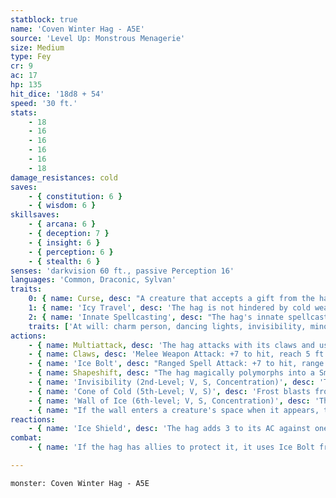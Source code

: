 ```yaml
---
statblock: true
name: 'Coven Winter Hag - A5E'
source: 'Level Up: Monstrous Menagerie'
size: Medium
type: Fey
cr: 9
ac: 17
hp: 135
hit_dice: '18d8 + 54'
speed: '30 ft.'
stats:
    - 18
    - 16
    - 16
    - 16
    - 16
    - 18
damage_resistances: cold
saves:
    - { constitution: 6 }
    - { wisdom: 6 }
skillsaves:
    - { arcana: 6 }
    - { deception: 7 }
    - { insight: 6 }
    - { perception: 6 }
    - { stealth: 6 }
senses: 'darkvision 60 ft., passive Perception 16'
languages: 'Common, Draconic, Sylvan'
traits:
    0: { name: Curse, desc: "A creature that accepts a gift from the hag is magically cursed for 30 days. While it is cursed, the target automatically fails saving throws against the hag's charm person, geas, and scrying spells, and the hag can cast control weather centered on the creature." }
    1: { name: 'Icy Travel', desc: 'The hag is not hindered by cold weather, icy surfaces, snow, wind, or storms. Additionally, the hag and her allies leave no trace when walking on snow or ice.' }
    2: { name: 'Innate Spellcasting', desc: "The hag's innate spellcasting ability is Charisma (spell save DC 15). It can innately cast the following spells, requiring no material components:" }
    traits: ['At will: charm person, dancing lights, invisibility, minor illusion, passwall (ice only)', '1/day: control weather (extreme cold), geas, scrying', '1/day each: cone of cold, wall of ice']
actions:
    - { name: Multiattack, desc: 'The hag attacks with its claws and uses Ice Bolt.' }
    - { name: Claws, desc: 'Melee Weapon Attack: +7 to hit, reach 5 ft., one target. Hit: 15 (2d10 + 4) slashing damage.' }
    - { name: 'Ice Bolt', desc: "Ranged Spell Attack: +7 to hit, range 60 ft., one creature. Hit: 15 (2d10 + 4) cold damage, and the target makes a DC 15 Constitution saving throw. A creature under the hag's curse automatically fails this saving throw. On a failure, the creature is restrained as it begins to turn to ice. At the end of the creature's next turn, the creature repeats the saving throw. On a success, the effect ends. On a failure, the creature is petrified into ice. This petrification can be removed with greater restoration or similar magic." }
    - { name: Shapeshift, desc: "The hag magically polymorphs into a Small or Medium humanoid or back into its true form. Its statistics are the same in each form. Equipment it is carrying isn't transformed. It retains a streak of white hair in any form. It returns to its true form if it dies." }
    - { name: 'Invisibility (2nd-Level; V, S, Concentration)', desc: 'The hag is invisible for 1 hour. The spell ends if the hag attacks or casts a spell.' }
    - { name: 'Cone of Cold (5th-Level; V, S)', desc: 'Frost blasts from the hag in a 60-foot cone. Each creature in the area makes a DC 15 Constitution saving throw, taking 36 (8d8) cold damage on a failure or half damage on a success.' }
    - { name: 'Wall of Ice (6th-level; V, S, Concentration)', desc: 'The hag magically creates a wall of ice on a solid surface it can see within 120 feet. The wall is flat, 1 foot thick, and can be up to 50 feet long and 20 feet high. The wall lasts for 10 minutes. Each 10-foot section has AC 12, 30 hit points, vulnerability to fire damage, and immunity to cold, poison, and psychic damage. Destroying a 10-foot section of wall leaves behind a sheet of frigid air in the space the section occupied. A creature moving through the sheet of frigid air for the first time on a turn makes a Constitution saving throw, taking 17 (5d6) cold damage on a failed save or half damage on a success.' }
    - { name: "If the wall enters a creature's space when it appears, the creature is pushed to one side of the wall (hag's choice)", desc: 'The creature then makes a Dexterity saving throw, taking 35 (10d6) cold damage on a failed save or half damage on a success.' }
reactions:
    - { name: 'Ice Shield', desc: 'The hag adds 3 to its AC against one melee attack that would hit it made by a creature it can see. If the attack misses, the attacker takes 14 (4d6) cold damage.' }
combat:
    - { name: 'If the hag has allies to protect it, it uses Ice Bolt from a distance', desc: 'If alone, it attacks melee combatants with its claws while using Ice Bolt against a ranged attacker. When the hag is reduced to 40 hit points or fewer, it turns invisible and tries to escape.' }

---
```

```statblock
monster: Coven Winter Hag - A5E
```
